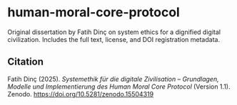 # human-moral-core-protocol
Original dissertation by Fatih Dinç on system ethics for a dignified digital civilization. Includes the full text, license, and DOI registration metadata.

## Citation

Fatih Dinç (2025). *Systemethik für die digitale Zivilisation – Grundlagen, Modelle und Implementierung des Human Moral Core Protocol* (Version 1.1). Zenodo. https://doi.org/10.5281/zenodo.15504319
